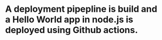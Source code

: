 #  A deployment pipepline is build and a Hello World app in node.js is deployed using Github actions.

